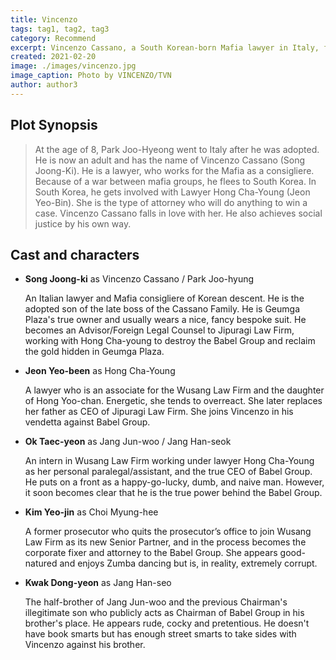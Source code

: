 ```yaml
---
title: Vincenzo
tags: tag1, tag2, tag3
category: Recommend
excerpt: Vincenzo Cassano, a South Korean-born Mafia lawyer in Italy, flees to his homeland after he finds himself caught in between two warring factions.
created: 2021-02-20
image: ./images/vincenzo.jpg
image_caption: Photo by VINCENZO/TVN
author: author3
---
```


## Plot Synopsis

> At the age of 8, Park Joo-Hyeong went to Italy after he was adopted. He is now an adult and has the name of Vincenzo Cassano (Song Joong-Ki). He is a lawyer, who works for the Mafia as a consigliere. Because of a war between mafia groups, he flees to South Korea. In South Korea, he gets involved with Lawyer Hong Cha-Young (Jeon Yeo-Bin). She is the type of attorney who will do anything to win a case. Vincenzo Cassano falls in love with her. He also achieves social justice by his own way.

## Cast and characters

- **Song Joong-ki** as Vincenzo Cassano / Park Joo-hyung

    An Italian lawyer and Mafia consigliere of Korean descent. He is the adopted son of the late boss of the Cassano Family. He is Geumga Plaza's true owner and usually wears a nice, fancy bespoke suit. He becomes an Advisor/Foreign Legal Counsel to Jipuragi Law Firm, working with Hong Cha-young to destroy the Babel Group and reclaim the gold hidden in Geumga Plaza.

- **Jeon Yeo-been** as Hong Cha-Young

    A lawyer who is an associate for the Wusang Law Firm and the daughter of Hong Yoo-chan. Energetic, she tends to overreact. She later replaces her father as CEO of Jipuragi Law Firm. She joins Vincenzo in his vendetta against Babel Group.

- **Ok Taec-yeon** as Jang Jun-woo / Jang Han-seok

    An intern in Wusang Law Firm working under lawyer Hong Cha-Young as her personal paralegal/assistant, and the true CEO of Babel Group. He puts on a front as a happy-go-lucky, dumb, and naive man. However, it soon becomes clear that he is the true power behind the Babel Group.

- **Kim Yeo-jin** as Choi Myung-hee

    A former prosecutor who quits the prosecutor’s office to join Wusang Law Firm as its new Senior Partner, and in the process becomes the corporate fixer and attorney to the Babel Group. She appears good-natured and enjoys Zumba dancing but is, in reality, extremely corrupt.

- **Kwak Dong-yeon** as Jang Han-seo

    The half-brother of Jang Jun-woo and the previous Chairman's illegitimate son who publicly acts as Chairman of Babel Group in his brother's place. He appears rude, cocky and pretentious. He doesn't have book smarts but has enough street smarts to take sides with Vincenzo against his brother.